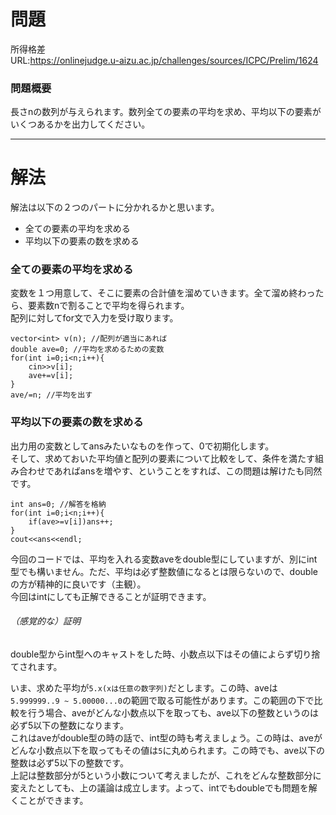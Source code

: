 # 問題
所得格差  
URL:https://onlinejudge.u-aizu.ac.jp/challenges/sources/ICPC/Prelim/1624

### 問題概要
長さnの数列が与えられます。数列全ての要素の平均を求め、平均以下の要素がいくつあるかを出力してください。

---
# 解法
解法は以下の２つのパートに分かれるかと思います。  
* 全ての要素の平均を求める  
* 平均以下の要素の数を求める  

### 全ての要素の平均を求める
変数を１つ用意して、そこに要素の合計値を溜めていきます。全て溜め終わったら、要素数nで割ることで平均を得られます。  
配列に対してfor文で入力を受け取ります。
~~~
vector<int> v(n); //配列が適当にあれば
double ave=0; //平均を求めるための変数
for(int i=0;i<n;i++){
    cin>>v[i];
    ave+=v[i];
}
ave/=n; //平均を出す
~~~

### 平均以下の要素の数を求める
出力用の変数としてansみたいなものを作って、0で初期化します。  
そして、求めておいた平均値と配列の要素について比較をして、条件を満たす組み合わせであればansを増やす、ということをすれば、この問題は解けたも同然です。
~~~
int ans=0; //解答を格納
for(int i=0;i<n;i++){
    if(ave>=v[i])ans++;
}
cout<<ans<<endl;
~~~

今回のコードでは、平均を入れる変数aveをdouble型にしていますが、別にint型でも構いません。ただ、平均は必ず整数値になるとは限らないので、doubleの方が精神的に良いです（主観）。  
今回はintにしても正解できることが証明できます。

###### （感覚的な）証明
double型からint型へのキャストをした時、小数点以下はその値によらず切り捨てされます。

いま、求めた平均が`5.x(xは任意の数字列)`だとします。この時、aveは`5.999999..9 ~ 5.00000...0`の範囲で取る可能性があります。この範囲の下で比較を行う場合、aveがどんな小数点以下を取っても、ave以下の整数というのは必ず5以下の整数になります。  
これはaveがdouble型の時の話で、int型の時も考えましょう。この時は、aveがどんな小数点以下を取ってもその値は`5`に丸められます。この時でも、ave以下の整数は必ず5以下の整数です。   
上記は整数部分が5という小数について考えましたが、これをどんな整数部分に変えたとしても、上の議論は成立します。よって、intでもdoubleでも問題を解くことができます。  


